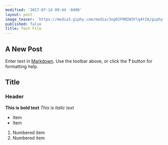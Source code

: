 ```yaml
---
modified: '2017-07-14 09:44 -0400'
layout: post
image_teaser: 'https://media3.giphy.com/media/3og0IFRM2W3Ylg4tIA/giphy.gif'
published: false
title: Test File
---
```

## A New Post

Enter text in [Markdown](http://daringfireball.net/projects/markdown/). Use the toolbar above, or click the **?** button for formatting help.

## Title

### Header

**This is bold text**  _This is italic text_ 

- Item
- Item

1. Numbered item
2. Numbered item
